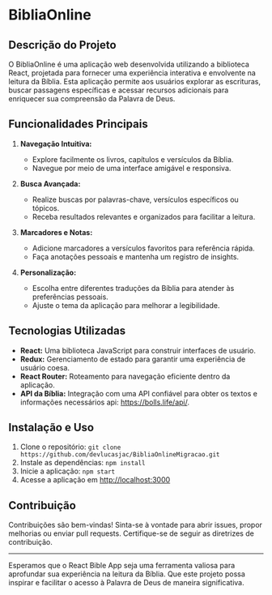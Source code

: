 # BibliaOnline

## Descrição do Projeto

O BibliaOnline é uma aplicação web desenvolvida utilizando a biblioteca React, projetada para fornecer uma experiência interativa e envolvente na leitura da Bíblia. Esta aplicação permite aos usuários explorar as escrituras, buscar passagens específicas e acessar recursos adicionais para enriquecer sua compreensão da Palavra de Deus.

## Funcionalidades Principais

1. **Navegação Intuitiva:**
   - Explore facilmente os livros, capítulos e versículos da Bíblia.
   - Navegue por meio de uma interface amigável e responsiva.

2. **Busca Avançada:**
   - Realize buscas por palavras-chave, versículos específicos ou tópicos.
   - Receba resultados relevantes e organizados para facilitar a leitura.

3. **Marcadores e Notas:**
   - Adicione marcadores a versículos favoritos para referência rápida.
   - Faça anotações pessoais e mantenha um registro de insights.

4. **Personalização:**
   - Escolha entre diferentes traduções da Bíblia para atender às preferências pessoais.
   - Ajuste o tema da aplicação para melhorar a legibilidade.

## Tecnologias Utilizadas

- **React:** Uma biblioteca JavaScript para construir interfaces de usuário.
- **Redux:** Gerenciamento de estado para garantir uma experiência de usuário coesa.
- **React Router:** Roteamento para navegação eficiente dentro da aplicação.
- **API da Bíblia:** Integração com uma API confiável para obter os textos e informações necessários api: https://bolls.life/api/.

## Instalação e Uso

1. Clone o repositório: `git clone https://github.com/devlucasjac/BibliaOnlineMigracao.git`
2. Instale as dependências: `npm install`
3. Inicie a aplicação: `npm start`
4. Acesse a aplicação em [http://localhost:3000](http://localhost:3000)

## Contribuição

Contribuições são bem-vindas! Sinta-se à vontade para abrir issues, propor melhorias ou enviar pull requests. Certifique-se de seguir as diretrizes de contribuição.

---

Esperamos que o React Bible App seja uma ferramenta valiosa para aprofundar sua experiência na leitura da Bíblia. Que este projeto possa inspirar e facilitar o acesso à Palavra de Deus de maneira significativa.
